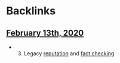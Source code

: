 
# Backlinks
## [February 13th, 2020](<February 13th, 2020.md>)
- 3. Legacy [reputation](<reputation.md>) and [fact checking](<fact checking.md>)

